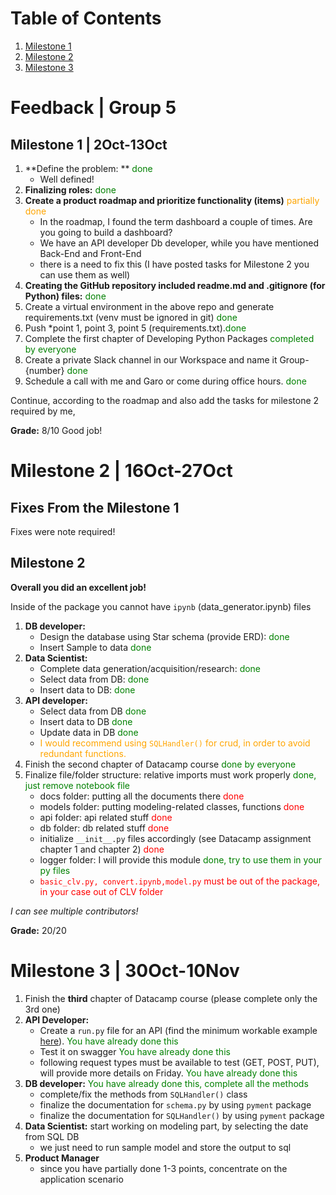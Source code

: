 # Table of Contents

1. [Milestone 1](#milestone-1--2oct-13oct)
2. [Milestone 2](#milestone-2--16oct-27oct)
3. [Milestone 3](#milestone-3--30oct-10nov)
<!-- 3. [Subsection 1.1](#subsection-1-1)
4. [Section 2](#section-2)
5. [Conclusion](#conclusion) -->

# Feedback | Group 5

## Milestone 1 | 2Oct-13Oct

1. **Define the problem: ** <span style='color:green'>done</span>
    - Well defined!
2. **Finalizing roles:** <span style='color:green'>done</span>
3. **Create a product roadmap and prioritize functionality (items)** <span style='color:orange'>partially done</span>
    - In the roadmap, I found the term dashboard a couple of times. Are you going to build a dashboard?
    - We have an API developer Db developer, while you have mentioned Back-End and Front-End
    - there is a need to fix this (I have posted tasks for Milestone 2 you can use them as well)
4. **Creating the GitHub repository included readme.md and .gitignore (for Python) files:** <span style='color:green'>done</span>
5. Create a virtual environment in the above repo and generate requirements.txt (venv must be ignored in git) <span style='color:green'>done</span>
6. Push *point 1, point 3, point 5 (requirements.txt).<span style='color:green'>done</span>
7. Complete the first chapter of  Developing Python Packages <span style='color:green'>completed by everyone</span>
9. Create a private Slack channel in our Workspace and name it Group-{number} <span style='color:green'>done</span>
10. Schedule a call with me and Garo or come during office hours. <span style='color:green'>done</span>


Continue, according to the roadmap and also add the tasks for milestone 2 required by me,

**Grade:** 8/10 
Good job!


# Milestone 2 | 16Oct-27Oct

## Fixes From the Milestone 1

Fixes were note required!

## Milestone 2

**Overall you did an excellent job!**

Inside of the  package you cannot have `ipynb` (data_generator.ipynb) files

1. **DB developer:**
    - Design the database using Star schema (provide ERD): <span style='color:green'>done</span>
    - Insert Sample to data <span style='color:green'>done</span>
3. **Data Scientist:**
    - Complete data generation/acquisition/research: <span style='color:green'>done</span>
    - Select data from DB: <span style='color:green'>done</span>
    - Insert data to DB: <span style='color:green'>done</span>
4. **API developer:**
    - Select data from DB <span style='color:green'>done</span>
    - Insert data to DB <span style='color:green'>done</span>
    - Update data in DB <span style='color:green'>done</span>
    - <span style='color:orange'>I would recommend  using `SQLHandler()` for crud, in order to avoid redundant functions.</span>
5. Finish the second chapter of Datacamp course <span style='color:green'>done by everyone</span>
6. Finalize file/folder structure: relative imports must work properly <span style='color:green'>done, just remove notebook file</span>
    - docs folder: putting all the documents there <span style='color:red'>done</span>
    - models folder: putting modeling-related classes, functions <span style='color:red'>done</span>
    - api folder: api related stuff <span style='color:red'>done</span>
    - db folder: db related stuff <span style='color:red'>done</span>
    - initialize `__init__.py` files accordingly (see Datacamp assignment chapter 1 and chapter 2) <span style='color:red'>done</span>
    - logger folder: I will provide this module <span style='color:green'>done, try to use them in your py files</span>
    - <span style='color:red'>`basic_clv.py, convert.ipynb,model.py` must be out of the package, in your case out of CLV folder </span>



*I can see multiple contributors!*  

**Grade:** 20/20 


# Milestone 3 | 30Oct-10Nov



1. Finish the **third** chapter of Datacamp course (please complete only the 3rd one)
2. **API Developer:** 
    - Create a `run.py` file for an API (find the minimum workable example [here](https://github.com/hovhannisyan91/fastapi)). <span style='color:green'>You have already done this</span>
    - Test it on swagger <span style='color:green'>You have already done this</span>
    - following request types must be available to test (GET, POST, PUT), will provide more details on Friday. <span style='color:green'>You have already done this</span>
3. **DB developer:** <span style='color:green'>You have already done this, complete all the methods</span>
    - complete/fix the methods from `SQLHandler()` class 
    - finalize the documentation for `schema.py` by using `pyment` package
    - finalize the documentation for `SQLHandler()` by using `pyment` package
4. **Data Scientist:** start working on modeling part, by selecting the date from SQL DB
    - we just need to run sample model and store the output to sql
5. **Product Manager**
    - since you have partially done 1-3 points, concentrate on the application scenario 





